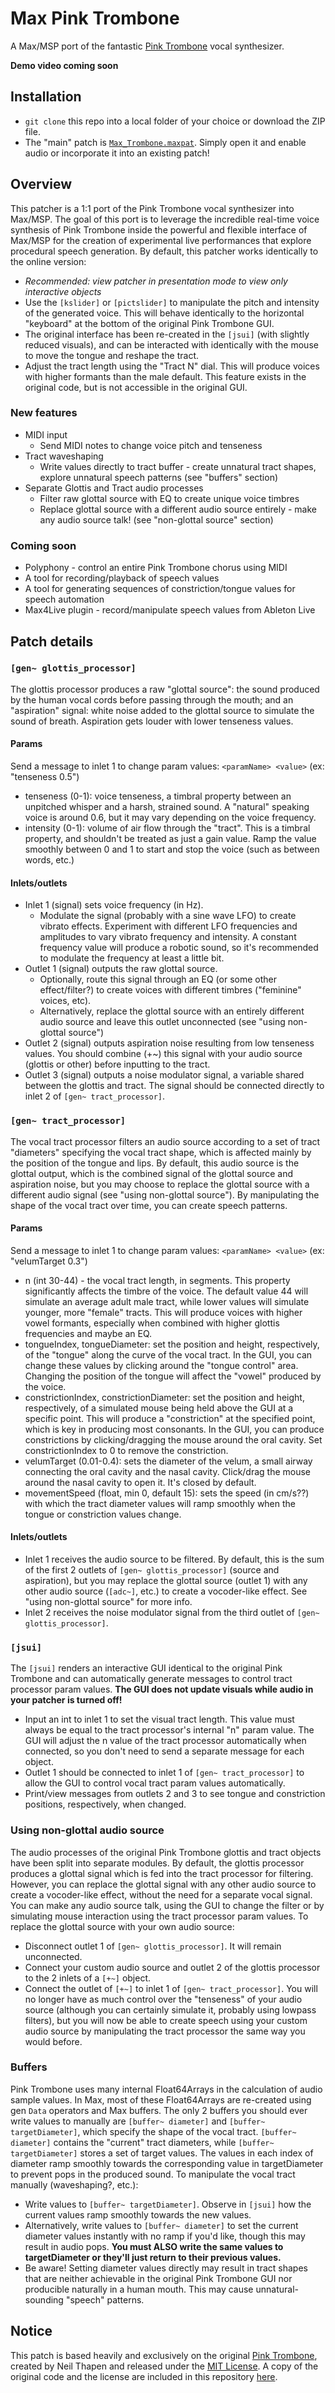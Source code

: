 # Max Pink Trombone
A Max/MSP port of the fantastic [Pink Trombone](https://dood.al/pinktrombone/) vocal synthesizer.

__Demo video coming soon__

## Installation
- ```git clone``` this repo into a local folder of your choice or download the ZIP file.
- The "main" patch is [```Max_Trombone.maxpat```](https://github.com/yonatanrozin/Max-Trombone/blob/main/Max_Trombone.maxpat). Simply open it and enable audio or incorporate it into an existing patch!

## Overview
This patcher is a 1:1 port of the Pink Trombone vocal synthesizer into Max/MSP. The goal of this port is to leverage the incredible real-time voice synthesis of Pink Trombone inside the powerful and flexible interface of Max/MSP for the creation of experimental live performances that explore procedural speech generation. By default, this patcher works identically to the online version:
- _Recommended: view patcher in presentation mode to view only interactive objects_
- Use the ```[kslider]``` or ```[pictslider]``` to manipulate the pitch and intensity of the generated voice. This will behave identically to the horizontal "keyboard" at the bottom of the original Pink Trombone GUI. 
- The original interface has been re-created in the ```[jsui]``` (with slightly reduced visuals), and can be interacted with identically with the mouse to move the tongue and reshape the tract.
- Adjust the tract length using the "Tract N" dial. This will produce voices with higher formants than the male default. This feature exists in the original code, but is not accessible in the original GUI.

### New features
- MIDI input
  - Send MIDI notes to change voice pitch and tenseness
- Tract waveshaping
  - Write values directly to tract buffer - create unnatural tract shapes, explore unnatural speech patterns (see "buffers" section)
- Separate Glottis and Tract audio processes
  - Filter raw glottal source with EQ to create unique voice timbres
  - Replace glottal source with a different audio source entirely - make any audio source talk! (see "non-glottal source" section)

### Coming soon
- Polyphony - control an entire Pink Trombone chorus using MIDI
- A tool for recording/playback of speech values
- A tool for generating sequences of constriction/tongue values for speech automation
- Max4Live plugin - record/manipulate speech values from Ableton Live

## Patch details

### ```[gen~ glottis_processor]```
The glottis processor produces a raw "glottal source": the sound produced by the human vocal cords before passing through the mouth; and an "aspiration" signal: white noise added to the glottal source to simulate the sound of breath. Aspiration gets louder with lower tenseness values.

#### Params
Send a message to inlet 1 to change param values: ```<paramName> <value>``` (ex: "tenseness 0.5")
- tenseness (0-1): voice tenseness, a timbral property between an unpitched whisper and a harsh, strained sound. A "natural" speaking voice is around 0.6, but it may vary depending on the voice frequency.
- intensity (0-1): volume of air flow through the "tract". This is a timbral property, and shouldn't be treated as just a gain value. Ramp the value smoothly between 0 and 1 to start and stop the voice (such as between words, etc.)

#### Inlets/outlets
- Inlet 1 (signal) sets voice frequency (in Hz).
  - Modulate the signal (probably with a sine wave LFO) to create vibrato effects. Experiment with different LFO frequencies and amplitudes to vary vibrato frequency and intensity. A constant frequency value will produce a robotic sound, so it's recommended to modulate the frequency at least a little bit.
- Outlet 1 (signal) outputs the raw glottal source.
  - Optionally, route this signal through an EQ (or some other effect/filter?) to create voices with different timbres ("feminine" voices, etc).
  - Alternatively, replace the glottal source with an entirely different audio source and leave this outlet unconnected (see "using non-glottal source")
- Outlet 2 (signal) outputs aspiration noise resulting from low tenseness values. You should combine (+~) this signal with your audio source (glottis or other) before inputting to the tract.
- Outlet 3 (signal) outputs a noise modulator signal, a variable shared between the glottis and tract. The signal should be connected directly to inlet 2 of ```[gen~ tract_processor]```.

### ```[gen~ tract_processor]```
The vocal tract processor filters an audio source according to a set of tract "diameters" specifying the vocal tract shape, which is affected mainly by the position of the tongue and lips. By default, this audio source is the glottal output, which is the combined signal of the glottal source and aspiration noise, but you may choose to replace the glottal source with a different audio signal (see "using non-glottal source"). By manipulating the shape of the vocal tract over time, you can create speech patterns.

#### Params
Send a message to inlet 1 to change param values: ```<paramName> <value>``` (ex: "velumTarget 0.3")
- n (int 30-44) - the vocal tract length, in segments. This property significantly affects the timbre of the voice. The default value 44 will simulate an average adult male tract, while lower values will simulate younger, more "female" tracts. This will produce voices with higher vowel formants, especially when combined with higher glottis frequencies and maybe an EQ.
- tongueIndex, tongueDiameter: set the position and height, respectively, of the "tongue" along the curve of the vocal tract. In the GUI, you can change these values by clicking around the "tongue control" area. Changing the position of the tongue will affect the "vowel" produced by the voice.
- constrictionIndex, constrictionDiameter: set the position and height, respectively, of a simulated mouse being held above the GUI at a specific point. This will produce a "constriction" at the specified point, which is key in producing most consonants. In the GUI, you can produce constrictions by clicking/dragging the mouse around the oral cavity. Set constrictionIndex to 0 to remove the constriction.
- velumTarget (0.01-0.4): sets the diameter of the velum, a small airway connecting the oral cavity and the nasal cavity. Click/drag the mouse around the nasal cavity to open it. It's closed by default.
- movementSpeed (float, min 0, default 15): sets the speed (in cm/s??) with which the tract diameter values will ramp smoothly when the tongue or constriction values change.

#### Inlets/outlets
- Inlet 1 receives the audio source to be filtered. By default, this is the sum of the first 2 outlets of ```[gen~ glottis_processor]``` (source and aspiration), but you may replace the glottal source (outlet 1) with any other audio source (```[adc~]```, etc.) to create a vocoder-like effect. See "using non-glottal source" for more info.
- Inlet 2 receives the noise modulator signal from the third outlet of ```[gen~ glottis_processor]```.

### ```[jsui]```
The ```[jsui]``` renders an interactive GUI identical to the original Pink Trombone and can automatically generate messages to control tract processor param values. __The GUI does not update visuals while audio in your patcher is turned off!__
- Input an int to inlet 1 to set the visual tract length. This value must always be equal to the tract processor's internal "n" param value. The GUI will adjust the n value of the tract processor automatically when connected, so you don't need to send a separate message for each object.
- Outlet 1 should be connected to inlet 1 of ```[gen~ tract_processor]``` to allow the GUI to control vocal tract param values automatically.
- Print/view messages from outlets 2 and 3 to see tongue and constriction positions, respectively, when changed.

### Using non-glottal audio source
The audio processes of the original Pink Trombone glottis and tract objects have been split into separate modules. By default, the glottis processor produces a glottal signal which is fed into the tract processor for filtering. However, you can replace the glottal signal with any other audio source to create a vocoder-like effect, without the need for a separate vocal signal. You can make any audio source talk, using the GUI to change the filter or by simulating mouse interaction using the tract processor param values. To replace the glottal source with your own audio source:
- Disconnect outlet 1 of ```[gen~ glottis_processor]```. It will remain unconnected.
- Connect your custom audio source and outlet 2 of the glottis processor to the 2 inlets of a ```[+~]``` object.
- Connect the outlet of ```[+~]``` to inlet 1 of ```[gen~ tract_processor]```.
You will no longer have as much control over the "tenseness" of your audio source (although you can certainly simulate it, probably using lowpass filters), but you will now be able to create speech using your custom audio source by manipulating the tract processor the same way you would before.

### Buffers
Pink Trombone uses many internal Float64Arrays in the calculation of audio sample values. In Max, most of these Float64Arrays are re-created using gen ```Data``` operators and Max buffers. The only 2 buffers you should ever write values to manually are ```[buffer~ diameter]``` and ```[buffer~ targetDiameter]```, which specify the shape of the vocal tract. ```[buffer~ diameter]``` contains the "current" tract diameters, while ```[buffer~ targetDiameter]``` stores a set of target values. The values in each index of diameter ramp smoothly towards the corresponding value in targetDiameter to prevent pops in the produced sound. To manipulate the vocal tract manually (waveshaping?, etc.):
- Write values to ```[buffer~ targetDiameter]```. Observe in ```[jsui]``` how the current values ramp smoothly towards the new values.
- Alternatively, write values to ```[buffer~ diameter]``` to set the current diameter values instantly with no ramp if you'd like, though this may result in audio pops. __You must ALSO write the same values to targetDiameter or they'll just return to their previous values.__
- Be aware! Setting diameter values directly may result in tract shapes that are neither achievable in the original Pink Trombone GUI nor producible naturally in a human mouth. This may cause unnatural-sounding "speech" patterns.

## Notice
This patch is based heavily and exclusively on the original [Pink Trombone](https://dood.al/pinktrombone/), created by Neil Thapen and released under the [MIT License](https://opensource.org/license/mit). A copy of the original code and the license are included in this repository [here](https://github.com/yonatanrozin/Max-Pink-Trombone/blob/main/Pink_Trombone_Original.html).